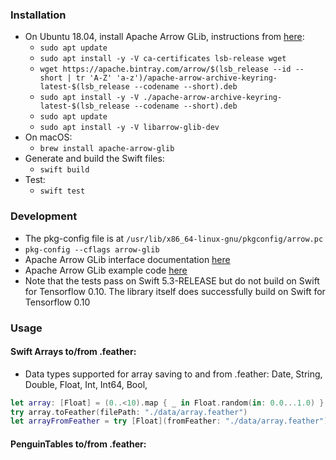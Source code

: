 ### Installation
- On Ubuntu 18.04, install Apache Arrow GLib, instructions from [here](https://arrow.apache.org/install/):
    - `sudo apt update`
    - `sudo apt install -y -V ca-certificates lsb-release wget`
    - `wget https://apache.bintray.com/arrow/$(lsb_release --id --short | tr 'A-Z' 'a-z')/apache-arrow-archive-keyring-latest-$(lsb_release --codename --short).deb`
    - `sudo apt install -y -V ./apache-arrow-archive-keyring-latest-$(lsb_release --codename --short).deb`
    - `sudo apt update`
    - `sudo apt install -y -V libarrow-glib-dev`
- On macOS:
    - `brew install apache-arrow-glib`
- Generate and build the Swift files:
    - `swift build`
- Test:
    - `swift test`

### Development
- The pkg-config file is at `/usr/lib/x86_64-linux-gnu/pkgconfig/arrow.pc`
- `pkg-config --cflags arrow-glib`
- Apache Arrow GLib interface documentation [here](https://arrow.apache.org/docs/c_glib/arrow-glib/)
- Apache Arrow GLib example code [here](https://github.com/apache/arrow/tree/master/c_glib/example)
- Note that the tests pass on Swift 5.3-RELEASE but do not build on Swift for Tensorflow 0.10. The library itself does successfully build on Swift for Tensorflow 0.10

### Usage

#### Swift Arrays to/from .feather:
- Data types supported for array saving to and from .feather: Date, String, Double, Float, Int, Int64, Bool, 
```swift
let array: [Float] = (0..<10).map { _ in Float.random(in: 0.0...1.0) }
try array.toFeather(filePath: "./data/array.feather")
let arrayFromFeather = try [Float](fromFeather: "./data/array.feather")
```

#### PenguinTables to/from .feather:
```swift
```
